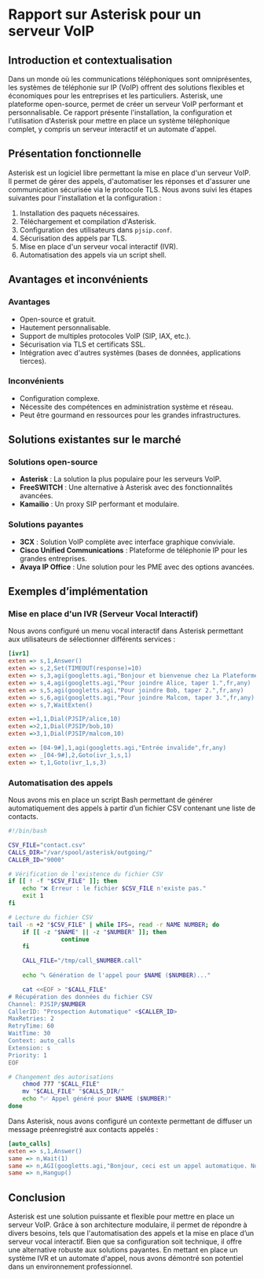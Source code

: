 # Rapport sur Asterisk pour un serveur VoIP

## Introduction et contextualisation

Dans un monde où les communications téléphoniques sont omniprésentes, les systèmes de téléphonie sur IP (VoIP) offrent des solutions flexibles et économiques pour les entreprises et les particuliers. Asterisk, une plateforme open-source, permet de créer un serveur VoIP performant et personnalisable. Ce rapport présente l'installation, la configuration et l'utilisation d'Asterisk pour mettre en place un système téléphonique complet, y compris un serveur interactif et un automate d'appel.

## Présentation fonctionnelle

Asterisk est un logiciel libre permettant la mise en place d'un serveur VoIP. Il permet de gérer des appels, d'automatiser les réponses et d'assurer une communication sécurisée via le protocole TLS. Nous avons suivi les étapes suivantes pour l'installation et la configuration :

1.  Installation des paquets nécessaires.
2.  Téléchargement et compilation d'Asterisk.
3.  Configuration des utilisateurs dans `pjsip.conf`.
4.  Sécurisation des appels par TLS.
5.  Mise en place d'un serveur vocal interactif (IVR).
6.  Automatisation des appels via un script shell.

## Avantages et inconvénients

### Avantages

-   Open-source et gratuit.
-   Hautement personnalisable.
-   Support de multiples protocoles VoIP (SIP, IAX, etc.).
-   Sécurisation via TLS et certificats SSL.
-   Intégration avec d'autres systèmes (bases de données, applications tierces).

### Inconvénients

-   Configuration complexe.
-   Nécessite des compétences en administration système et réseau.
-   Peut être gourmand en ressources pour les grandes infrastructures.

## Solutions existantes sur le marché

### Solutions open-source

-   **Asterisk** : La solution la plus populaire pour les serveurs VoIP.
-   **FreeSWITCH** : Une alternative à Asterisk avec des fonctionnalités avancées.
-   **Kamailio** : Un proxy SIP performant et modulaire.

### Solutions payantes

-   **3CX** : Solution VoIP complète avec interface graphique conviviale.
-   **Cisco Unified Communications** : Plateforme de téléphonie IP pour les grandes entreprises.
-   **Avaya IP Office** : Une solution pour les PME avec des options avancées.

## Exemples d’implémentation

### Mise en place d'un IVR (Serveur Vocal Interactif)

Nous avons configuré un menu vocal interactif dans Asterisk permettant aux utilisateurs de sélectionner différents services :

```ini
[ivr1]
exten => s,1,Answer()
exten => s,2,Set(TIMEOUT(response)=10)
exten => s,3,agi(googletts.agi,"Bonjour et bienvenue chez La Plateforme !",fr,any)
exten => s,4,agi(googletts.agi,"Pour joindre Alice, taper 1.",fr,any)
exten => s,5,agi(googletts.agi,"Pour joindre Bob, taper 2.",fr,any)
exten => s,6,agi(googletts.agi,"Pour joindre Malcom, taper 3.",fr,any)
exten => s,7,WaitExten()

exten =>1,1,Dial(PJSIP/alice,10)
exten =>2,1,Dial(PJSIP/bob,10)
exten =>3,1,Dial(PJSIP/malcom,10)

exten => [04-9#],1,agi(googletts.agi,"Entrée invalide",fr,any)
exten => _[04-9#],2,Goto(ivr_1,s,1)
exten => t,1,Goto(ivr_1,s,3)

```

### Automatisation des appels

Nous avons mis en place un script Bash permettant de générer automatiquement des appels à partir d’un fichier CSV contenant une liste de contacts.

```bash
#!/bin/bash

CSV_FILE="contact.csv"
CALLS_DIR="/var/spool/asterisk/outgoing/"
CALLER_ID="9000"

# Vérification de l'existence du fichier CSV
if [[ ! -f "$CSV_FILE" ]]; then
    echo "❌ Erreur : le fichier $CSV_FILE n'existe pas."
    exit 1
fi

# Lecture du fichier CSV
tail -n +2 "$CSV_FILE" | while IFS=, read -r NAME NUMBER; do
    if [[ -z "$NAME" || -z "$NUMBER" ]]; then
               continue
    fi

    CALL_FILE="/tmp/call_$NUMBER.call"
    
    echo "📞 Génération de l'appel pour $NAME ($NUMBER)..."

    cat <<EOF > "$CALL_FILE"
# Récupération des données du fichier CSV
Channel: PJSIP/$NUMBER
CallerID: "Prospection Automatique" <$CALLER_ID>
MaxRetries: 2
RetryTime: 60
WaitTime: 30
Context: auto_calls
Extension: s
Priority: 1
EOF

# Changement des autorisations
    chmod 777 "$CALL_FILE"
    mv "$CALL_FILE" "$CALLS_DIR/"
    echo "✅ Appel généré pour $NAME ($NUMBER)"
done

```

Dans Asterisk, nous avons configuré un contexte permettant de diffuser un message préenregistré aux contacts appelés :

```ini
[auto_calls]
exten => s,1,Answer()
same => n,Wait(1)
same => n,AGI(googletts.agi,"Bonjour, ceci est un appel automatique. Nous vous présentons l'école de la plateforme, un établissement innovant où vous pouvez développer vos compétences et acquérir de nouvelles",fr)
same => n,Hangup()

```

## Conclusion

Asterisk est une solution puissante et flexible pour mettre en place un serveur VoIP. Grâce à son architecture modulaire, il permet de répondre à divers besoins, tels que l'automatisation des appels et la mise en place d’un serveur vocal interactif. Bien que sa configuration soit technique, il offre une alternative robuste aux solutions payantes. En mettant en place un système IVR et un automate d'appel, nous avons démontré son potentiel dans un environnement professionnel.
